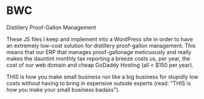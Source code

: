 # BWC
Distillery Proof-Gallon Management

These JS files I keep and implement into a WordPress site in order to have an extremely low-cost solution for distillery proof-gallon management. This means that our ERP that manages proof-gallonage meticuously and really makes the dauntint monthly tax reporting a breeze costs us, per year, the cost of our web domain and cheap GoDaddy Hosting (all < $150 per year).

THIS is how you make small business run like a big business for stupidly low costs without having to bring in expensive outside experts (read: "THIS is how you make your small business badass").
